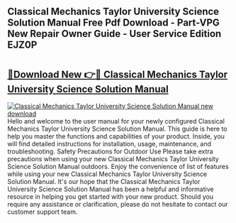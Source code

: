 ## Classical Mechanics Taylor University Science Solution Manual Free Pdf Download - Part-VPG New Repair Owner Guide - User Service Edition EJZ0P

# <h2><a href="http://bc5184.oget.top/?id=Classical+Mechanics+Taylor+University+Science+Solution+Manual">🔗Download New 👉🔴 Classical Mechanics Taylor University Science Solution Manual</a></h2>

[![Classical Mechanics Taylor University Science Solution Manual new download](https://i.imgur.com/5g1atiW.png)](http://bc5184.oget.top/?id=Classical+Mechanics+Taylor+University+Science+Solution+Manual)
Hello and welcome to the user manual for your newly configured Classical Mechanics Taylor University Science Solution Manual. This guide is here to help you master the functions and capabilities of your product. Inside, you will find detailed instructions for installation, usage, maintenance, and troubleshooting. Safety Precautions for Outdoor Use Please take extra precautions when using your new Classical Mechanics Taylor University Science Solution Manual outdoors. Enjoy the convenience of list of features while using your new Classical Mechanics Taylor University Science Solution Manual. It's our hope that the Classical Mechanics Taylor University Science Solution Manual has been a helpful and informative resource in helping you get started with your new product. Should you require any assistance or clarification, please do not hesitate to contact our customer support team.
